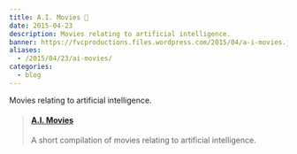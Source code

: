 ```yaml
---
title: A.I. Movies 🎥
date: 2015-04-23
description: Movies relating to artificial intelligence.
banner: https://fvcproductions.files.wordpress.com/2015/04/a-i-movies.jpeg
aliases:
  - /2015/04/23/ai-movies/
categories:
  - blog
---
```


Movies relating to artificial intelligence.

<blockquote class="embedly-card"><h4><a href="https://speakerdeck.com/fvcproductions/a-dot-i-movies">A.I. Movies</a></h4><p>A short compilation of movies relating to artificial intelligence.</p></blockquote>
<script async src="//cdn.embedly.com/widgets/platform.js" charset="UTF-8"></script>
